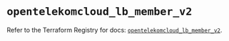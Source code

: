 # `opentelekomcloud_lb_member_v2`

Refer to the Terraform Registry for docs: [`opentelekomcloud_lb_member_v2`](https://registry.terraform.io/providers/opentelekomcloud/opentelekomcloud/1.36.20/docs/resources/lb_member_v2).
